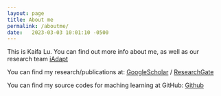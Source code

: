 ```yaml
---
layout: page
title: About me
permalink: /aboutme/
date:   2023-03-03 10:01:10 -0500
---
```


This is Kaifa Lu. You can find out more info about me, as well as our research team [iAdapt](https://dcp.ufl.edu/iadapt/)

You can find my research/publications at:
[GoogleScholar](https://scholar.google.com/citations?hl=en&view_op=list_works&gmla=AJsN-F7SjQ_GCjudiMAsdMSj3Nm3lay84-_MzCzV8p5srIvzk8VH5trZUg90W9v0pT-_QJPnlm7djpP2YW69s9hCmBGEZokg3w&user=a8eAKS8AAAAJ) /
[ResearchGate](https://www.researchgate.net/profile/Lu-Kaifa)

You can find my source codes for maching learning at GitHub:
[Github](https://github.com/kaifalu917)
